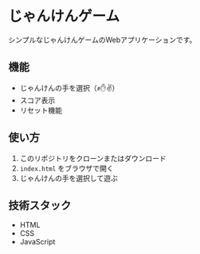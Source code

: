 # じゃんけんゲーム

シンプルなじゃんけんゲームのWebアプリケーションです。

## 機能
- じゃんけんの手を選択（✊✋✌️）
- スコア表示
- リセット機能

## 使い方
1. このリポジトリをクローンまたはダウンロード
2. `index.html` をブラウザで開く
3. じゃんけんの手を選択して遊ぶ

## 技術スタック
- HTML
- CSS
- JavaScript
